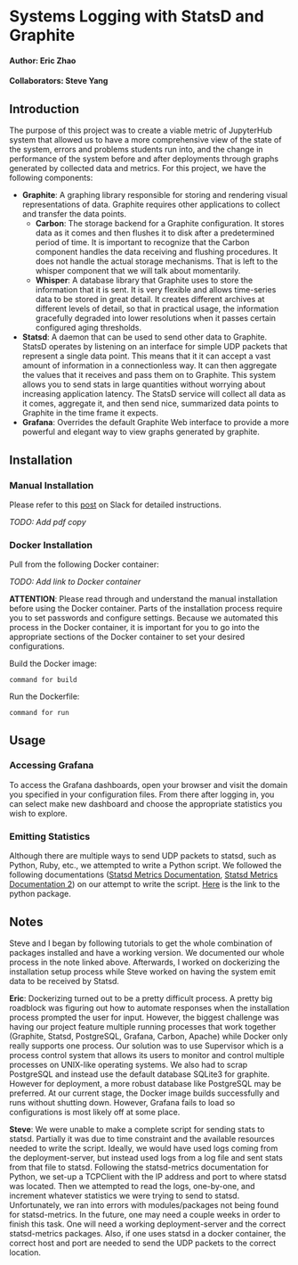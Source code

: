 Systems Logging with StatsD and Graphite
========================================

#### Author: Eric Zhao

#### Collaborators: Steve Yang


Introduction
------------

The purpose of this project was to create a viable metric of JupyterHub system that allowed us to have a more comprehensive view of the state of the system, errors and problems students run into, and the change in performance of the system before and after deployments through graphs generated by collected data and metrics. For this project, we have the following components:

* **Graphite**: A graphing library responsible for storing and rendering visual representations of data. Graphite requires other applications to collect and transfer the data points.
  * **Carbon**: The storage backend for a Graphite configuration. It stores data as it comes and then flushes it to disk after a predetermined period of time. It is important to recognize that the Carbon component handles the data receiving and flushing procedures. It does not handle the actual storage mechanisms. That is left to the whisper component that we will talk about momentarily.
  * **Whisper**: A database library that Graphite uses to store the information that it is sent. It is very flexible and allows time-series data to be stored in great detail. It creates different archives at different levels of detail, so that in practical usage, the information gracefully degraded into lower resolutions when it passes certain configured aging thresholds.
* **Statsd**: A daemon that can be used to send other data to Graphite. StatsD operates by listening on an interface for simple UDP packets that represent a single data point. This means that it it can accept a vast amount of information in a connectionless way. It can then aggregate the values that it receives and pass them on to Graphite. This system allows you to send stats in large quantities without worrying about increasing application latency. The StatsD service will collect all data as it comes, aggregate it, and then send nice, summarized data points to Graphite in the time frame it expects.
* **Grafana**: Overrides the default Graphite Web interface to provide a more powerful and elegant way to view graphs generated by graphite. 

Installation
------------

### Manual Installation

Please refer to this [post](https://data8sp16.slack.com/files/ericz82/F0XJNKWBB/_Logging__Setup_Documentation) on Slack for detailed instructions.

*TODO: Add pdf copy*

### Docker Installation

Pull from the following Docker container:

*TODO: Add link to Docker container*

**ATTENTION**: Please read through and understand the manual installation before using the Docker container. Parts of the installation process require you to set passwords and configure settings. Because we automated this process in the Docker container, it is important for you to go into the appropriate sections of the Docker container to set your desired configurations. 

Build the Docker image:

`command for build`

Run the Dockerfile:

`command for run`

Usage
-----

### Accessing Grafana

To access the Grafana dashboards, open your browser and visit the domain you specified in your configuration files. From there after logging in, you can select make new dashboard and choose the appropriate statistics you wish to explore.

### Emitting Statistics

Although there are multiple ways to send UDP packets to statsd, such as Python, Ruby, etc., we attempted to write a Python script. We followed the following documentations ([Statsd Metrics Documentation](https://media.readthedocs.org/pdf/statsd-metrics/latest/statsd-metrics.pdf), [Statsd Metrics Documentation 2](https://statsd-metrics.readthedocs.io/en/latest/metrics.html)) on our attempt to write the script. [Here](https://pypi.python.org/pypi/statsdmetrics/0.1.0#downloads) is the link to the python package.


Notes
-----

Steve and I began by following tutorials to get the whole combination of packages installed and have a working version. We documented our whole process in the note linked above. Afterwards, I worked on dockerizing the installation setup process while Steve worked on having the system emit data to be received by Statsd. 

**Eric**: Dockerizing turned out to be a pretty difficult process. A pretty big roadblock was figuring out how to automate responses when the installation process prompted the user for input. However, the biggest challenge was having our project feature multiple running processes that work together (Graphite, Statsd, PostgreSQL, Grafana, Carbon, Apache) while Docker only really supports one process. Our solution was to use Supervisor which is a process control system that  allows its users to monitor and control multiple processes on UNIX-like operating systems. We also had to scrap PostgreSQL and instead use the default database SQLite3 for graphite. However for deployment, a more robust database like PostgreSQL may be preferred. At our current stage, the Docker image builds successfully and runs without shutting down. However, Grafana fails to load so configurations is most likely off at some place.  

**Steve**: We were unable to make a complete script for sending stats to statsd. Partially it was due to time constraint and the available resources needed to write the script. Ideally, we would have used logs coming from the deployment-server, but instead used logs from a log file and sent stats from that file to statsd. Following the statsd-metrics documentation for Python, we set-up a TCPClient with the IP address and port to where statsd was located. Then we attempted to read the logs, one-by-one, and increment whatever statistics we were trying to send to statsd. Unfortunately, we ran into errors with modules/packages not being found for statsd-metrics. In the future, one may need a couple weeks in order to finish this task. One will need a working deployment-server and the correct statsd-metrics packages. Also, if one uses statsd in a docker container, the correct host and port are needed to send the UDP packets to the correct location. 